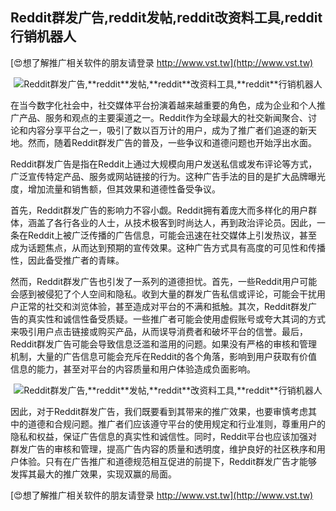 ## **Reddit群发广告,**reddit**发帖,**reddit**改资料工具,**reddit**行销机器人**

[😍想了解推广相关软件的朋友请登录 http://www.vst.tw](http://www.vst.tw)

 <center><img src="https://vst.tw/MP4/tuiguang/png/6.png" alt="Reddit群发广告,**reddit**发帖,**reddit**改资料工具,**reddit**行销机器人"></center>

在当今数字化社会中，社交媒体平台扮演着越来越重要的角色，成为企业和个人推广产品、服务和观点的主要渠道之一。Reddit作为全球最大的社交新闻聚合、讨论和内容分享平台之一，吸引了数以百万计的用户，成为了推广者们追逐的新天地。然而，随着Reddit群发广告的普及，一些争议和道德问题也开始浮出水面。

Reddit群发广告是指在Reddit上通过大规模向用户发送私信或发布评论等方式，广泛宣传特定产品、服务或网站链接的行为。这种广告手法的目的是扩大品牌曝光度，增加流量和销售额，但其效果和道德性备受争议。

首先，Reddit群发广告的影响力不容小觑。Reddit拥有着庞大而多样化的用户群体，涵盖了各行各业的人士，从技术极客到时尚达人，再到政治评论员。因此，一条在Reddit上被广泛传播的广告信息，可能会迅速在社交媒体上引发热议，甚至成为话题焦点，从而达到预期的宣传效果。这种广告方式具有高度的可见性和传播性，因此备受推广者的青睐。

然而，Reddit群发广告也引发了一系列的道德担忧。首先，一些Reddit用户可能会感到被侵犯了个人空间和隐私。收到大量的群发广告私信或评论，可能会干扰用户正常的社交和浏览体验，甚至造成对平台的不满和抵触。其次，Reddit群发广告的真实性和诚信性备受质疑。一些推广者可能会使用虚假账号或夸大其词的方式来吸引用户点击链接或购买产品，从而误导消费者和破坏平台的信誉。最后，Reddit群发广告可能会导致信息泛滥和滥用的问题。如果没有严格的审核和管理机制，大量的广告信息可能会充斥在Reddit的各个角落，影响到用户获取有价值信息的能力，甚至对平台的内容质量和用户体验造成负面影响。

 <center><img src="https://vst.tw/MP4/tuiguang/png/5.png" alt="Reddit群发广告,**reddit**发帖,**reddit**改资料工具,**reddit**行销机器人"></center>

因此，对于Reddit群发广告，我们既要看到其带来的推广效果，也要审慎考虑其中的道德和合规问题。推广者们应该遵守平台的使用规定和行业准则，尊重用户的隐私和权益，保证广告信息的真实性和诚信性。同时，Reddit平台也应该加强对群发广告的审核和管理，提高广告内容的质量和透明度，维护良好的社区秩序和用户体验。只有在广告推广和道德规范相互促进的前提下，Reddit群发广告才能够发挥其最大的推广效果，实现双赢的局面。

[😍想了解推广相关软件的朋友请登录 http://www.vst.tw](http://www.vst.tw)



